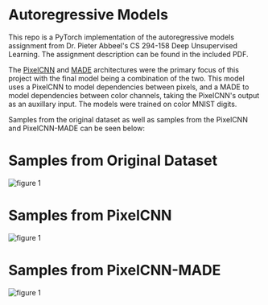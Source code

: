 # Autoregressive Models
This repo is a PyTorch implementation of the autoregressive models assignment from Dr. Pieter Abbeel's CS 294-158 Deep Unsupervised Learning. 
The assignment description can be found in the included PDF.

The [PixelCNN](https://arxiv.org/abs/1601.06759) and [MADE](https://arxiv.org/abs/1502.03509) architectures were the primary focus of 
this project with the final model being a combination of the two. This model uses a PixelCNN to model dependencies between pixels, and a MADE to model dependencies between color channels, taking the PixelCNN's output as an auxillary input. The models were trained on color MNIST digits.

Samples from the original dataset as well as samples from the PixelCNN and PixelCNN-MADE can be seen below:

# Samples from Original Dataset

![figure 1](https://raw.github.com/JackBrady/Autoregressive_Models/master/Samples/MNIST_Samples.png)

# Samples from PixelCNN

![figure 1](https://raw.github.com/JackBrady/Autoregressive_Models/master/Samples/Pixel_CNN_Samples.png)

# Samples from PixelCNN-MADE

![figure 1](https://raw.github.com/JackBrady/Autoregressive_Models/master/Samples/Pixel_CNN_MADE_Samples.png)





